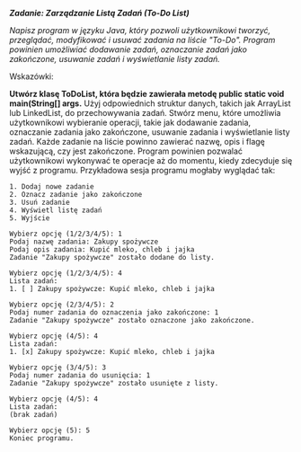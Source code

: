***Zadanie: Zarządzanie Listą Zadań (To-Do List)***

*Napisz program w języku Java, który pozwoli użytkownikowi tworzyć, przeglądać, modyfikować i usuwać zadania na liście "To-Do". Program powinien umożliwiać dodawanie zadań, oznaczanie zadań jako zakończone, usuwanie zadań i wyświetlanie listy zadań.*

Wskazówki:

**Utwórz klasę ToDoList, która będzie zawierała metodę public static void main(String[] args.**
Użyj odpowiednich struktur danych, takich jak ArrayList lub LinkedList, do przechowywania zadań.
Stwórz menu, które umożliwia użytkownikowi wybieranie operacji, takie jak dodawanie zadania, oznaczanie zadania jako zakończone, usuwanie zadania i wyświetlanie listy zadań.
Każde zadanie na liście powinno zawierać nazwę, opis i flagę wskazującą, czy jest zakończone.
Program powinien pozwalać użytkownikowi wykonywać te operacje aż do momentu, kiedy zdecyduje się wyjść z programu.
Przykładowa sesja programu mogłaby wyglądać tak:
```
1. Dodaj nowe zadanie
2. Oznacz zadanie jako zakończone
3. Usuń zadanie
4. Wyświetl listę zadań
5. Wyjście

Wybierz opcję (1/2/3/4/5): 1
Podaj nazwę zadania: Zakupy spożywcze
Podaj opis zadania: Kupić mleko, chleb i jajka
Zadanie "Zakupy spożywcze" zostało dodane do listy.

Wybierz opcję (1/2/3/4/5): 4
Lista zadań:
1. [ ] Zakupy spożywcze: Kupić mleko, chleb i jajka

Wybierz opcję (2/3/4/5): 2
Podaj numer zadania do oznaczenia jako zakończone: 1
Zadanie "Zakupy spożywcze" zostało oznaczone jako zakończone.

Wybierz opcję (4/5): 4
Lista zadań:
1. [x] Zakupy spożywcze: Kupić mleko, chleb i jajka

Wybierz opcję (3/4/5): 3
Podaj numer zadania do usunięcia: 1
Zadanie "Zakupy spożywcze" zostało usunięte z listy.

Wybierz opcję (4/5): 4
Lista zadań:
(brak zadań)

Wybierz opcję (5): 5
Koniec programu.
```
